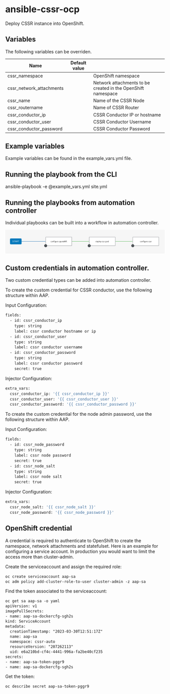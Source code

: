 ansible-cssr-ocp
=========

Deploy CSSR instance into OpenShift.

Variables
--------------

The following variables can be overriden.

| Name                    | Default value         |                                                                                  |
|-------------------------|-----------------------|----------------------------------------------------------------------------------|
| cssr_namespace          |                       | OpenShift namespace                                                              |
| cssr_network_attachments|                       | Network attachments to be created in the OpenShift namespace                     |
| cssr_name               |                       | Name of the CSSR Node                                                            |
| cssr_routername         |                       | Name of CSSR Router                                                              |
| cssr_conductor_ip       |                       | CSSR Conductor IP or hostname                                                    |
| cssr_conductor_user     |                       | CSSR Conductor Username                                                          |
| cssr_conductor_password |                       | CSSR Conductor Password                                                          |


Example variables
--------------

Example variables can be found in the example_vars.yml file.

Running the playbook from the CLI
--------------

ansible-playbook -e @example_vars.yml site.yml

Running the playbooks from automation controller
--------------

Individual playbooks can be built into a workflow in automation controller. 

![](static/workflow.png)

Custom credentials in automation controller.
--------------

Two custom credential types can be added into automation controller.

To create the custom credential for CSSR conductor, use the following structure within AAP.

Input Configuration:

```bash
fields:
  - id: cssr_conductor_ip
    type: string
    label: cssr conductor hostname or ip
  - id: cssr_conductor_user
    type: string
    label: cssr conductor username
  - id: cssr_conductor_password
    type: string
    label: cssr conductor password
    secret: true
```

Injector Configuration:

```bash
extra_vars:
  cssr_conductor_ip: '{{ cssr_conductor_ip }}'
  cssr_conductor_user: '{{ cssr_conductor_user }}'
  cssr_conductor_password: '{{ cssr_conductor_password }}'
```

To create the custom credential for the node admin password, use the following structure within AAP.

Input Configuration:

```bash
fields:
  - id: cssr_node_password
    type: string
    label: cssr node password
    secret: true
  - id: cssr_node_salt
    type: string
    label: cssr node salt
    secret: true
```

Injector Configuration:

```bash
extra_vars:
  cssr_node_salt: '{{ cssr_node_salt }}'
  cssr_node_password: '{{ cssr_node_password }}'
```

OpenShift credential
--------------

A credential is required to authenticate to OpenShift to create the namespace, network attachments and statefulset. Here is an example for configuring a service account. In production you would want to limit the access more than cluster-admin.

Create the serviceaccount and assign the required role:

```
oc create serviceaccount aap-sa
oc adm policy add-cluster-role-to-user cluster-admin -z aap-sa 
```

Find the token associated to the serviceaccount:

```
oc get sa aap-sa -o yaml
apiVersion: v1
imagePullSecrets:
- name: aap-sa-dockercfg-sgh2s
kind: ServiceAccount
metadata:
  creationTimestamp: "2023-03-30T12:51:17Z"
  name: aap-sa
  namespace: cssr-auto
  resourceVersion: "207262113"
  uid: e6a210bd-cf4c-4441-996a-fa2be40cf235
secrets:
- name: aap-sa-token-pggr9
- name: aap-sa-dockercfg-sgh2s
```

Get the token:

```
oc describe secret aap-sa-token-pggr9
```
